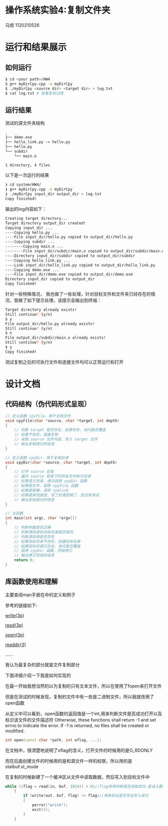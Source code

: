 # 操作系统实验4:复制文件夹
马煜 1120210526

# 运行和结果展示
## 如何运行
```bash
$ cd <your path>/HW4
$ g++ myDirCpy.cpp -o myDirCpy
$ ./myDirCpy <source dir> <target dir> > log.txt
$ cat log.txt # 查看复制过程
```
## 运行结果
测试的源文件夹结构
```txt
.
├── demo.exe
├── hello_link.py -> hello.py
├── hello.py
└── subdir
    └── main.o

1 directory, 4 files

```
以下是一次运行的结果
```bash
❯ cd system/HW4/
❯ g++ myDirCpy.cpp -o myDirCpy
❯ ./myDirCpy input_dir output_dir > log.txt
Copy finished!
```

输出的log内容如下：
```txt
Creating target directory...
Target directory output_dir created!
Copying input_dir ...
----Copying hello.py ...
----File input_dir/hello.py copied to output_dir/hello.py
----Copying subdir ...
--------Copying main.o ...
--------File input_dir/subdir/main.o copied to output_dir/subdir/main.o
----Directory input_dir/subdir copied to output_dir/subdir
----Copying hello_link.py ...
----Link input_dir/hello_link.py copied to output_dir/hello_link.py
----Copying demo.exe ...
----File input_dir/demo.exe copied to output_dir/demo.exe
Directory input_dir copied to output_dir
Copy finished!
```

针对一些特殊情况，
我也做了一些处理，针对目标文件和文件夹已经存在的情况，我做了如下提示处理，该提示会输出到终端：

```bash
Target directory already exists!
Still continue? (y/n)
$ y
File output_dir/hello.py already exists!
Still continue? (y/n)
$ n
File output_dir/subdir/main.o already exists!
Still continue? (y/n)
$ y
Copy finished!
```
测试复制之后的可执行文件和连接文件均可以正常运行和打开

# 设计文档
## 代码结构（伪代码形式呈现）
```cpp
// 定义函数 cpyFile，用于复制文件
void cpyFile(char *source, char *target, int depth)
{
    // 判断 target 是否存在，如果存在，询问是否覆盖
    // 如果不存在，直接复制
    // 读取 source 文件内容，写入 target 文件
    // 输出复制成功的信息
}

// 定义函数 cpyDir，用于复制目录
void cpyDir(char *source, char *target, int depth)
{
    // 打开 source 目录
    // 遍历 source 目录下的所有文件和子目录
    // 如果是子目录，递归调用 cpyDir 函数
    // 如果是文件，调用 cpyFile 函数
    // 如果是链接，调用 symlink
    // 如果是其他类型，写了处理逻辑了，但没有测试
    // 输出复制成功的信息
}

// 主函数
int main(int argc, char *argv[])
{
    // 判断参数是否正确
    // 判断源目录和目标目录是否相同
    // 判断源目录是否存在
    // 如果目标目录不存在，创建目标目录
    // 如果目标目录已存在，询问是否覆盖
    // 调用 cpyDir 函数，开始拷贝
    // 输出拷贝完成的信息
    return 0;
}
```

## 库函数使用和理解
主要查阅man手册在中的定义和例子

參考的链接如下:

[write(3p)](https://man7.org/linux/man-pages/man3/write.3p.html)

[read(3p)](https://man7.org/linux/man-pages/man3/read.3p.html)

[open(3p)](https://man7.org/linux/man-pages/man3/open.3p.html)

[readdir(3)](https://man7.org/linux/man-pages/man3/readdir.3.html)

……

我认为最复杂的部分就是文件复制部分

下面详细介绍一下我是如何实现的

在最一开始我想当然的以为复制的只有文本文件，所以在使用了fopen来打开文件

但是在测试的时候发现，复制的文件中有一些是二进制文件，所以我就改用了open函数

从定义中可以看到，open函数的返回值是一个int,用来判断文件是否成功打开以及标识该文件的文件描述符
     Otherwise, these functions shall return -1 and set
       errno to indicate the error. If -1 is returned, no files shall be
       created or modified.

```cpp
int open(const char *path, int oflag, ...); 
```
在文档中，很清楚地说明了oflag的含义，打开文件的时候用的是O_RDONLY

而在后面创建文件的时候用的是和源文件一样的权限，所以用的是statbuf.st_mode

在复制的时候新建了一个缓冲区从文件中读取数据，然后写入到目标文件中

```cpp
while ((flag = read(in, buf, 1024)) > 0)//flag用来判断是否读取成功.是读入数据的大小
    {
        if (write(out, buf, flag) != flag)//用来验证是否完全写入成功
        {
            perror("write");
            exit(1);
        }
    }
```
